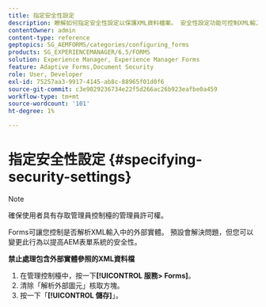 ```yaml
---
title: 指定安全性設定
description: 瞭解如何指定安全性設定以保護XML資料檔案。 安全性設定功能可控制XML輸入中的外部圖元。
contentOwner: admin
content-type: reference
geptopics: SG_AEMFORMS/categories/configuring_forms
products: SG_EXPERIENCEMANAGER/6.5/FORMS
solution: Experience Manager, Experience Manager Forms
feature: Adaptive Forms,Document Security
role: User, Developer
exl-id: 75257aa3-9917-4145-ab8c-88965f01d0f6
source-git-commit: c3e9029236734e22f5d266ac26b923eafbe0a459
workflow-type: tm+mt
source-wordcount: '101'
ht-degree: 1%

---
```


# 指定安全性設定 {#specifying-security-settings}

>[!NOTE]
> 
> 確保使用者具有存取管理員控制檯的管理員許可權。

Forms可讓您控制是否解析XML輸入中的外部實體。 預設會解決問題，但您可以變更此行為以提高AEM表單系統的安全性。

**禁止處理包含外部實體參照的XML資料檔**

1. 在管理控制檯中，按一下&#x200B;**[!UICONTROL 服務> Forms]**。
1. 清除「解析外部圖元」核取方塊。
1. 按一下「**[!UICONTROL 儲存]**」。
